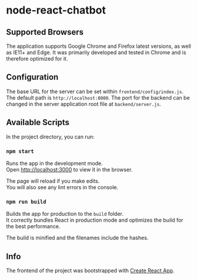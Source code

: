 # node-react-chatbot

## Supported Browsers

The application supports Google Chrome and Firefox latest versions, as well as IE11+ and Edge. It was primarily developed and tested in Chrome and is therefore optimized for it. 

## Configuration

The base URL for the server can be set within `frontend/config/index.js`. The default path is `http://localhost:8000`. The port for the backend can be changed in the server application root file at `backend/server.js`.

## Available Scripts

In the project directory, you can run:

### `npm start`

Runs the app in the development mode.<br>
Open [http://localhost:3000](http://localhost:3000) to view it in the browser.

The page will reload if you make edits.<br>
You will also see any lint errors in the console.

### `npm run build`

Builds the app for production to the `build` folder.<br>
It correctly bundles React in production mode and optimizes the build for the best performance.

The build is minified and the filenames include the hashes.

## Info

The frontend of the project was bootstrapped with [Create React App](https://github.com/facebookincubator/create-react-app).
